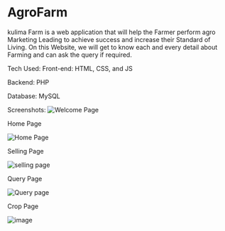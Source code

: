 # AgroFarm

kulima Farm is a web application that will help the Farmer perform agro Marketing Leading to achieve success and increase their Standard of Living.
On this Website, we will get to know each and every detail about Farming and can ask the query if required.

Tech Used:
Front-end: HTML, CSS, and JS

Backend: PHP

Database: MySQL

Screenshots:
![Welcome Page](https://github.com/dev-zoro/AgroFarm/assets/85384891/b2a87c99-3715-4cbb-91a0-647dd9810f25)

Home Page

![Home Page](https://github.com/dev-zoro/AgroFarm/assets/85384891/aa9635e9-2a6a-49f4-acd6-52bfc673f962)


Selling Page

![selling page](https://github.com/dev-zoro/AgroFarm/assets/85384891/6b19df9f-228d-4d52-be84-bee40b2dc4f3)


Query Page

![Query page](https://github.com/dev-zoro/AgroFarm/assets/85384891/e5245d69-ed02-4657-b1aa-71d10219dd18)


Crop Page

![image](https://github.com/dev-zoro/AgroFarm/assets/85384891/ad837b5f-95f6-444d-bf36-1f5b563e05ec)
